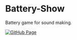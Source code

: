 # Battery-Show
Battery game for sound making.

[![GitHub Page](https://img.shields.io/badge/Try%20Out-this--app-red)](https://pebueno.github.io/Battery-Show/)

